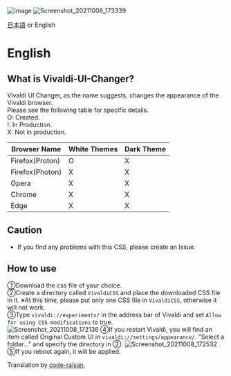 ![image](https://user-images.githubusercontent.com/65962822/136522381-6302adcd-4db1-4b66-bc89-e0f7c5862bca.png)
![Screenshot_20211008_173339](https://user-images.githubusercontent.com/65962822/136524811-f5e0c13c-caf1-4179-94ec-4e16aa3c93a8.png)

[日本語](./readme.md) or English  

# English
## What is Vivaldi-UI-Changer?
Vivaldi UI Changer, as the name suggests, changes the appearance of the Vivaldi browser.  
Please see the following table for specific details.  
O: Created.<br>
!: In Production. <br>
X: Not in production. <br>

|Browser Name|White Themes|Dark Theme|
|-|-|-|
|Firefox(Proton)|O|X|
|Firefox(Photon)|X|X|
|Opera|X|X|
|Chrome|X|X|
|Edge|X|X|

## Caution
- If you find any problems with this CSS, please create an Issue.

## How to use
①Download the css file of your choice.  
②Create a directory called `VivaldiCSS` and place the downloaded CSS file in it. 
※At this time, please put only one CSS file in `VivaldiCSS`, otherwise it will not work.    
③Type `vivaldi://experiments/` in the address bar of Vivaldi and set `Allow for using CSS modifications` to true.  
![Screenshot_20211008_172136](https://user-images.githubusercontent.com/65962822/136523065-bd7118f3-0976-449f-8d47-ec529136d871.png)
④If you restart Vivaldi, you will find an item called Original Custom UI in `vivaldi://settings/appearance/`. 
"Select a folder..." and specify the directory in ②.
![Screenshot_20211008_172532](https://user-images.githubusercontent.com/65962822/136523605-4a0c9371-5e61-401b-ad43-c9603ab37c97.png)
⑤If you reboot again, it will be applied.

Translation by [code-raisan](https://github.com/code-raisan).
